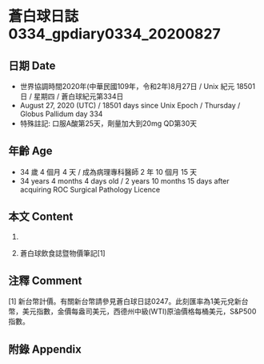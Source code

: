 [_metadata_:encoding]: - "utf-8"
[_metadata_:language]: - "zh-Hant-TW"
[_metadata_:fileformat]: - "markdown"
[_metadata_:MIME_type]: - "text/plain"
[_metadata_:markdown_version]: - "commonmark version 0.29"
[_metadata_:markdown_spec]: - "https://spec.commonmark.org/0.29/"

# 蒼白球日誌0334_gpdiary0334_20200827 #

## 日期 Date ##

* 世界協調時間2020年(中華民國109年，令和2年)8月27日 / Unix 紀元 18501 日 / 星期四 / 蒼白球紀元第334日
* August 27, 2020 (UTC) / 18501 days since Unix Epoch / Thursday / Globus Pallidum day 334
* 特殊註記: 口服A酸第25天，劑量加大到20mg QD第30天

## 年齡 Age ##

* 34 歲 4 個月 4 天 / 成為病理專科醫師 2 年 10 個月 15 天
* 34 years 4 months 4 days old / 2 years 10 months 15 days after acquiring ROC Surgical Pathology Licence

## 本文 Content ##

1. 

    
2. 蒼白球飲食誌暨物價筆記[1]

    

## 注釋 Comment ##

[1] 新台幣計價。有關新台幣請參見蒼白球日誌0247。此刻匯率為1美元兌新台幣，美元指數，金價每盎司美元，西德州中級(WTI)原油價格每桶美元，S&P500指數。



## 附錄 Appendix ##

